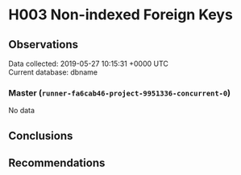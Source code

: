 # H003 Non-indexed Foreign Keys #

## Observations ##
Data collected: 2019-05-27 10:15:31 +0000 UTC  
Current database: dbname  

### Master (`runner-fa6cab46-project-9951336-concurrent-0`) ###


No data


## Conclusions ##


## Recommendations ##

